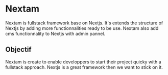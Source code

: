 # Nextam 

Nextam is fullstack framework base on Nextjs. It's extends the structure of Nextjs by adding more functionnalities ready to be use. Nextam also add cms functionnality to Nextjs with admin pannel. 

## Objectif

Nextam is create to enable developpers to start their project quicky with a fullstack approach. Nextjs is a great framework then we want to stick on it.
